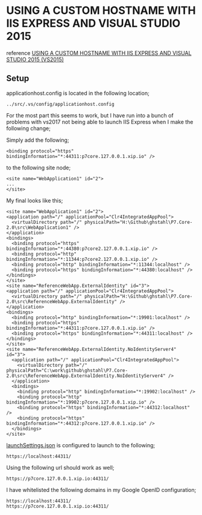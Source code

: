# USING A CUSTOM HOSTNAME WITH IIS EXPRESS AND VISUAL STUDIO 2015

reference
[USING A CUSTOM HOSTNAME WITH IIS EXPRESS AND VISUAL STUDIO 2015 (VS2015)](http://10printhello.com/using-a-custom-hostname-with-iis-express-with-visual-studio-2015-vs2015/)

## Setup


applicationhost.config is located in the following location;
```
../src/.vs/config/applicationhost.config
```

For the most part this seems to work, but I have run into a bunch of problems with vs2017 not being able to launch IIS Express when I make the following change;

Simply add the following;
```
<binding protocol="https" bindingInformation="*:44311:p7core.127.0.0.1.xip.io" />
```
to the following site node;
```
<site name="WebApplication1" id="2">
...
</site>
```
My final looks like this;
```
<site name="WebApplication1" id="2">
<application path="/" applicationPool="Clr4IntegratedAppPool">
  <virtualDirectory path="/" physicalPath="H:\Github\ghstahl\P7.Core-2.0\src\WebApplication1" />
</application>
<bindings>
  <binding protocol="https" bindingInformation="*:44380:p7core2.127.0.0.1.xip.io" />
  <binding protocol="http" bindingInformation="*:11344:p7core2.127.0.0.1.xip.io" />
  <binding protocol="http" bindingInformation="*:11344:localhost" />
  <binding protocol="https" bindingInformation="*:44380:localhost" />
</bindings>
</site>
<site name="ReferenceWebApp.ExternalIdentity" id="3">
<application path="/" applicationPool="Clr4IntegratedAppPool">
  <virtualDirectory path="/" physicalPath="H:\Github\ghstahl\P7.Core-2.0\src\ReferenceWebApp.ExternalIdentity" />
</application>
<bindings>
  <binding protocol="http" bindingInformation="*:19901:localhost" />
  <binding protocol="https" bindingInformation="*:44311:p7core.127.0.0.1.xip.io" />
  <binding protocol="https" bindingInformation="*:44311:localhost" />
</bindings>
</site>
<site name="ReferenceWebApp.ExternalIdentity.NoIdentityServer4" id="3">
  <application path="/" applicationPool="Clr4IntegratedAppPool">
    <virtualDirectory path="/" physicalPath="C:\work\github\ghstahl\P7.Core-2.0\src\ReferenceWebApp.ExternalIdentity.NoIdentityServer4" />
  </application>
  <bindings>
    <binding protocol="http" bindingInformation="*:19902:localhost" />
    <binding protocol="http" bindingInformation="*:19902:p7core.127.0.0.1.xip.io" />
    <binding protocol="https" bindingInformation="*:44312:localhost" />
    <binding protocol="https" bindingInformation="*:44312:p7core.127.0.0.1.xip.io" />
  </bindings>
</site>
```


[launchSettings.json](../src/WebApplication1/Properties/launchSettings.json) is configured to launch to the following;
```
https://localhost:44311/
```

Using the following url should work as well;
```
https://p7core.127.0.0.1.xip.io:44311/
```

I have whitelisted the following domains in my Google OpenID configuration;
```
https://localhost:44311/
https://p7core.127.0.0.1.xip.io:44311/
```



